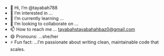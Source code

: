 - 👋 Hi, I’m @tayabah788
- 👀 I’m interested in ...
- 🌱 I’m currently learning ...
- 💞️ I’m looking to collaborate on ...
- 📫 How to reach me ... tayabahstayabahahbaz0@gmail.com
- 😄 Pronouns: ...she/her
- ⚡ Fun fact: ...I’m passionate about writing clean, maintainable code that scales.

<!---
tayabah788/tayabah788 is a ✨ special ✨ repository because its `README.md` (this file) appears on your GitHub profile.
You can click the Preview link to take a look at your changes.
--->
